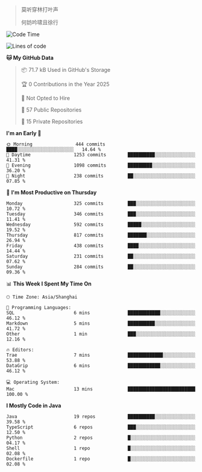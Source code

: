 > 莫听穿林打叶声
> 
> 何妨吟啸且徐行

<!-- ![Github Stats](https://github-readme-stats.vercel.app/api?username=catch6&count_private=true&show_icons=true&theme=gruvbox) -->

<!-- ![Top Langs](https://github-readme-stats.vercel.app/api/top-langs/?username=catch6&layout=compact) -->

<!--START_SECTION:waka-->
![Code Time](http://img.shields.io/badge/Code%20Time-2%2C291%20hrs%2039%20mins-blue)

![Lines of code](https://img.shields.io/badge/From%20Hello%20World%20I%27ve%20Written-9.4%20million%20lines%20of%20code-blue)

**🐱 My GitHub Data** 

> 📦 71.7 kB Used in GitHub's Storage 
 > 
> 🏆 0 Contributions in the Year 2025
 > 
> 🚫 Not Opted to Hire
 > 
> 📜 57 Public Repositories 
 > 
> 🔑 15 Private Repositories 
 > 
**I'm an Early 🐤** 

```text
🌞 Morning                444 commits         ████░░░░░░░░░░░░░░░░░░░░░   14.64 % 
🌆 Daytime                1253 commits        ██████████░░░░░░░░░░░░░░░   41.31 % 
🌃 Evening                1098 commits        █████████░░░░░░░░░░░░░░░░   36.20 % 
🌙 Night                  238 commits         ██░░░░░░░░░░░░░░░░░░░░░░░   07.85 % 
```
📅 **I'm Most Productive on Thursday** 

```text
Monday                   325 commits         ███░░░░░░░░░░░░░░░░░░░░░░   10.72 % 
Tuesday                  346 commits         ███░░░░░░░░░░░░░░░░░░░░░░   11.41 % 
Wednesday                592 commits         █████░░░░░░░░░░░░░░░░░░░░   19.52 % 
Thursday                 817 commits         ███████░░░░░░░░░░░░░░░░░░   26.94 % 
Friday                   438 commits         ████░░░░░░░░░░░░░░░░░░░░░   14.44 % 
Saturday                 231 commits         ██░░░░░░░░░░░░░░░░░░░░░░░   07.62 % 
Sunday                   284 commits         ██░░░░░░░░░░░░░░░░░░░░░░░   09.36 % 
```


📊 **This Week I Spent My Time On** 

```text
🕑︎ Time Zone: Asia/Shanghai

💬 Programming Languages: 
SQL                      6 mins              ████████████░░░░░░░░░░░░░   46.12 % 
Markdown                 5 mins              ██████████░░░░░░░░░░░░░░░   41.72 % 
Other                    1 min               ███░░░░░░░░░░░░░░░░░░░░░░   12.16 % 

🔥 Editors: 
Trae                     7 mins              █████████████░░░░░░░░░░░░   53.88 % 
DataGrip                 6 mins              ████████████░░░░░░░░░░░░░   46.12 % 

💻 Operating System: 
Mac                      13 mins             █████████████████████████   100.00 % 
```

**I Mostly Code in Java** 

```text
Java                     19 repos            ██████████░░░░░░░░░░░░░░░   39.58 % 
TypeScript               6 repos             ███░░░░░░░░░░░░░░░░░░░░░░   12.50 % 
Python                   2 repos             █░░░░░░░░░░░░░░░░░░░░░░░░   04.17 % 
Shell                    1 repo              █░░░░░░░░░░░░░░░░░░░░░░░░   02.08 % 
Dockerfile               1 repo              █░░░░░░░░░░░░░░░░░░░░░░░░   02.08 % 
```




<!--END_SECTION:waka-->

